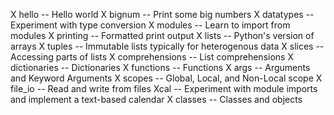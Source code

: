 X hello -- Hello world
X bignum -- Print some big numbers
X datatypes -- Experiment with type conversion
X modules -- Learn to import from modules
X printing -- Formatted print output
X lists -- Python's version of arrays
X tuples -- Immutable lists typically for heterogenous data
X slices -- Accessing parts of lists
X comprehensions -- List comprehensions
X dictionaries -- Dictionaries
X functions -- Functions
X args -- Arguments and Keyword Arguments
X scopes -- Global, Local, and Non-Local scope
X file_io -- Read and write from files
Xcal -- Experiment with module imports and implement a text-based calendar
X classes -- Classes and objects

